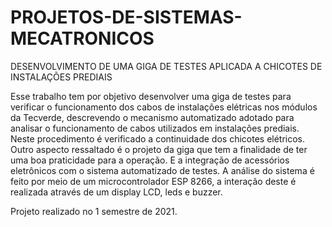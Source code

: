 # PROJETOS-DE-SISTEMAS-MECATRONICOS
DESENVOLVIMENTO DE UMA GIGA DE TESTES APLICADA A CHICOTES DE INSTALAÇÕES PREDIAIS

Esse trabalho tem por objetivo desenvolver uma giga de testes para verificar o funcionamento dos cabos de instalações elétricas nos módulos da Tecverde, descrevendo o mecanismo automatizado adotado para analisar o funcionamento de cabos utilizados em instalações prediais. Neste procedimento é verificado a continuidade dos chicotes elétricos.  Outro aspecto ressaltado é o projeto da giga que tem a finalidade de ter uma boa praticidade para a operação. E a integração de acessórios eletrônicos com o sistema automatizado de testes. A análise do sistema é feito por meio de um microcontrolador ESP 8266, a interação deste é realizada através de um display LCD, leds e buzzer.

Projeto realizado no 1 semestre de 2021.
